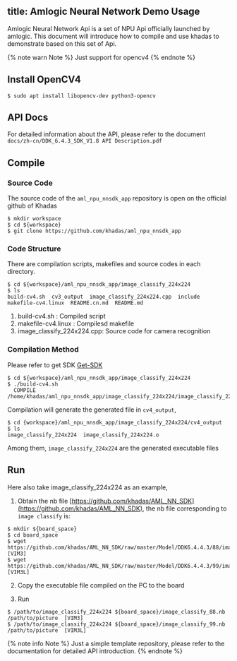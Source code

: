 title: Amlogic Neural Network Demo Usage
---

Amlogic Neural Network Api is a set of NPU Api officially launched by amlogic. This document will introduce how to compile and use khadas to demonstrate based on this set of Api.

{% note warn Note %}
Just support for opencv4
{% endnote %}

## Install OpenCV4

```shell
$ sudo apt install libopencv-dev python3-opencv
```

## API Docs

For detailed information about the API, please refer to the document `docs/zh-cn/DDK_6.4.3_SDK_V1.8 API Description.pdf`

## Compile

### Source Code

The source code of the `aml_npu_nnsdk_app` repository is open on the official github of Khadas

```shell
$ mkdir workspace
$ cd ${workspace}
$ git clone https://github.com/khadas/aml_npu_nnsdk_app
```

### Code Structure


There are compilation scripts, makefiles and source codes in each directory.

```shell
$ cd ${workspace}/aml_npu_nnsdk_app/image_classify_224x224
$ ls
build-cv4.sh  cv3_output  image_classify_224x224.cpp  include  makefile-cv4.linux  README.cn.md  README.md
```

1. build-cv4.sh : Compiled script
2. makefile-cv4.linux : Compilesd makefile
3. image_classify_224x224.cpp: Source code for camera recognition

### Compilation Method

Please refer to get SDK [Get-SDK](NPUSDK#Get-SDK)

```shell
$ cd ${workspace}/aml_npu_nnsdk_app/image_classify_224x224
$ ./build-cv4.sh
  COMPILE /home/khadas/aml_npu_nnsdk_app/image_classify_224x224/image_classify_224x224.cpp
```

Compilation will generate the generated file in `cv4_output`,
```shell
$ cd {workspace}/aml_npu_nnsdk_app/image_classify_224x224/cv4_output
$ ls
image_classify_224x224  image_classify_224x224.o
```

Among them, `image_classify_224x224` are the generated executable files

## Run


Here also take image_classify_224x224 as an example,

1. Obtain the nb file [https://github.com/khadas/AML_NN_SDK](https://github.com/khadas/AML_NN_SDK), the nb file corresponding to `image classify` is:

```shell
$ mkdir ${board_space}
$ cd board_space
$ wget https://github.com/khadas/AML_NN_SDK/raw/master/Model/DDK6.4.4.3/88/image_classify_88.nb  [VIM3]
$ wget https://github.com/khadas/AML_NN_SDK/raw/master/Model/DDK6.4.4.3/99/image_classify_88.nb  [VIM3L]
```

2. Copy the executable file compiled on the PC to the board

3. Run


```shell
$ /path/to/image_classify_224x224 ${board_space}/image_classify_88.nb /path/to/picture  [VIM3] 
$ /path/to/image_classify_224x224 ${board_space}/image_classify_99.nb /path/to/picture  [VIM3L] 

```

{% note info Note %}
Just a simple template repository, please refer to the documentation for detailed API introduction.
{% endnote %}


